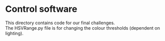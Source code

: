 Control software
====

This directory contains code for our final challenges.
<br>
The HSVRange.py file is for changing the colour thresholds (dependent on lighting).
